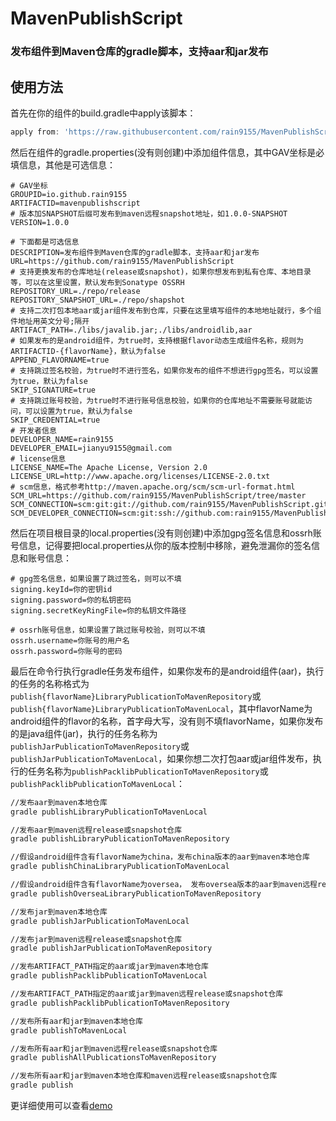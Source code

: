 # MavenPublishScript
### 发布组件到Maven仓库的gradle脚本，支持aar和jar发布

## 使用方法
首先在你的组件的build.gradle中apply该脚本：
```groovy
apply from: 'https://raw.githubusercontent.com/rain9155/MavenPublishScript/main/script/publication.gradle'
```
然后在组件的gradle.properties(没有则创建)中添加组件信息，其中GAV坐标是必填信息，其他是可选信息：
```
# GAV坐标
GROUPID=io.github.rain9155
ARTIFACTID=mavenpublishscript
# 版本加SNAPSHOT后缀可发布到maven远程snapshot地址，如1.0.0-SNAPSHOT
VERSION=1.0.0

# 下面都是可选信息
DESCRIPTION=发布组件到Maven仓库的gradle脚本，支持aar和jar发布
URL=https://github.com/rain9155/MavenPublishScript
# 支持更换发布的仓库地址(release或snapshot)，如果你想发布到私有仓库、本地目录等，可以在这里设置，默认发布到Sonatype OSSRH
REPOSITORY_URL=./repo/release
REPOSITORY_SNAPSHOT_URL=./repo/shapshot
# 支持二次打包本地aar或jar组件发布到仓库，只要在这里填写组件的本地地址就行，多个组件地址用英文分号;隔开
ARTIFACT_PATH=./libs/javalib.jar;./libs/androidlib,aar
# 如果发布的是android组件，为true时，支持根据flavor动态生成组件名称，规则为ARTIFACTID-{flavorName}，默认为false
APPEND_FLAVORNAME=true
# 支持跳过签名校验，为true时不进行签名，如果你发布的组件不想进行gpg签名，可以设置为true，默认为false
SKIP_SIGNATURE=true
# 支持跳过账号校验，为true时不进行账号信息校验，如果你的仓库地址不需要账号就能访问，可以设置为true，默认为false
SKIP_CREDENTIAL=true
# 开发者信息
DEVELOPER_NAME=rain9155
DEVELOPER_EMAIL=jianyu9155@gmail.com
# license信息
LICENSE_NAME=The Apache License, Version 2.0
LICENSE_URL=http://www.apache.org/licenses/LICENSE-2.0.txt
# scm信息，格式参考http://maven.apache.org/scm/scm-url-format.html
SCM_URL=https://github.com/rain9155/MavenPublishScript/tree/master
SCM_CONNECTION=scm:git:git://github.com/rain9155/MavenPublishScript.git
SCM_DEVELOPER_CONNECTION=scm:git:ssh://github.com:rain9155/MavenPublishScript.git
```
然后在项目根目录的local.properties(没有则创建)中添加gpg签名信息和ossrh账号信息，记得要把local.properties从你的版本控制中移除，避免泄漏你的签名信息和账号信息：
```
# gpg签名信息，如果设置了跳过签名，则可以不填
signing.keyId=你的密钥id
signing.password=你的私钥密码
signing.secretKeyRingFile=你的私钥文件路径

# ossrh账号信息，如果设置了跳过账号校验，则可以不填
ossrh.username=你账号的用户名
ossrh.password=你账号的密码
```
最后在命令行执行gradle任务发布组件，如果你发布的是android组件(aar)，执行的任务的名称格式为`publish{flavorName}LibraryPublicationToMavenRepository`或`publish{flavorName}LibraryPublicationToMavenLocal`，其中flavorName为android组件的flavor的名称，首字母大写，没有则不填flavorName，如果你发布的是java组件(jar)，执行的任务名称为`publishJarPublicationToMavenRepository`或`publishJarPublicationToMavenLocal`，如果你想二次打包aar或jar组件发布，执行的任务名称为`publishPacklibPublicationToMavenRepository`或`publishPacklibPublicationToMavenLocal`：
```bash
//发布aar到maven本地仓库
gradle publishLibraryPublicationToMavenLocal

//发布aar到maven远程release或snapshot仓库
gradle publishLibraryPublicationToMavenRepository

//假设android组件含有flavorName为china，发布china版本的aar到maven本地仓库
gradle publishChinaLibraryPublicationToMavenLocal

//假设android组件含有flavorName为oversea， 发布oversea版本的aar到maven远程release或snapshot仓库
gradle publishOverseaLibraryPublicationToMavenRepository

//发布jar到maven本地仓库
gradle publishJarPublicationToMavenLocal

//发布jar到maven远程release或snapshot仓库
gradle publishJarPublicationToMavenRepository

//发布ARTIFACT_PATH指定的aar或jar到maven本地仓库
gradle publishPacklibPublicationToMavenLocal

//发布ARTIFACT_PATH指定的aar或jar到maven远程release或snapshot仓库
gradle publishPacklibPublicationToMavenRepository

//发布所有aar和jar到maven本地仓库
gradle publishToMavenLocal

//发布所有aar和jar到maven远程release或snapshot仓库
gradle publishAllPublicationsToMavenRepository

//发布所有aar和jar到maven本地仓库和maven远程release或snapshot仓库
gradle publish
```
更详细使用可以查看[demo](https://github.com/rain9155/MavenPublishScript/tree/main/demo)

